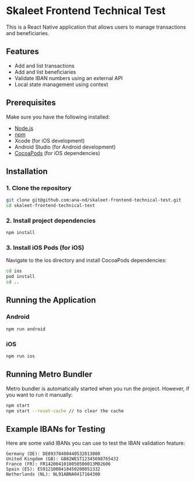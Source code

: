 # Skaleet Frontend Technical Test

This is a React Native application that allows users to manage transactions and beneficiaries.

## Features
- Add and list transactions
- Add and list beneficiaries
- Validate IBAN numbers using an external API
- Local state management using context

## Prerequisites

Make sure you have the following installed:
- [Node.js](https://nodejs.org/)
- [npm](https://www.npmjs.com/)
- Xcode (for iOS development)
- Android Studio (for Android development)
- [CocoaPods](https://cocoapods.org/) (for iOS dependencies)

## Installation

### 1. Clone the repository
```bash
git clone git@github.com:ana-nd/skaleet-frontend-technical-test.git
cd skaleet-frontend-technical-test
```

### 2. Install project dependencies

```bash
npm install
```

### 3. Install iOS Pods (for iOS)

Navigate to the ios directory and install CocoaPods dependencies:

```bash
cd ios
pod install
cd ..
```

## Running the Application

### Android

```bash
npm run android
```

### iOS

```bash
npm run ios
```

## Running Metro Bundler

Metro bundler is automatically started when you run the project. However, if you want to run it manually:

```bash
npm start
npm start --reset-cache // to clear the cache
```

## Example IBANs for Testing

Here are some valid IBANs you can use to test the IBAN validation feature:

    Germany (DE): DE89370400440532013000
    United Kingdom (GB): GB82WEST12345698765432
    France (FR): FR1420041010050500013M02606
    Spain (ES): ES9121000418450200051332
    Netherlands (NL): NL91ABNA0417164300
